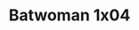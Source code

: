 ---
layout: episodios
title: "Batwoman 1x04"
url_serie_padre: 'batwoman/temporada-1'
category: 'series'
capitulo: 'yes'
anio: '2019'
prev: 'capitulo-3'
proximo: 'capitulo-5'
sandbox: allow-same-origin allow-forms
idioma: 'Subtitulado'
calidad: 'Full HD'
reproductores: ["https://api.cuevana3.io/stream/index.php?file=ek5lbm9xYWNrS0xYMTZLa2xNbkdvY3ZTb3BtZng4TGp6ZFpobGFMUGtOVEx6SitYWU5YTTdORE1vWmRnbEpham5KTmtZSlRTMGViVTBxZGdsdEhPb3RqWGEybGtsSk9qbU1LR2gzV3l3THVvd29aaVpNR21vNWlSb0tKbm9kSGkxOWVTcHF6U3hyRFh5S1dibUE9PQ","https://myurlshort.live/v/-2-ewsp2eljepm3","https://www.ilovefembed.best/v/8d5gqu8z44m0p55","https://www.ilovefembed.best/v/p3-qwhm566kedkk"]
reproductor: fembed
clasificacion: '+10'
tags:
- Ciencia-Ficcion
---